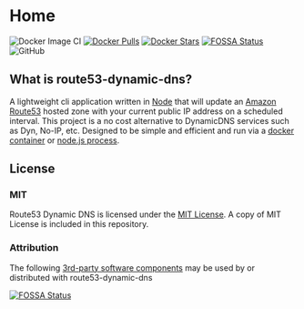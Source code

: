 # Home

![Docker Image CI](https://img.shields.io/github/workflow/status/sjmayotte/route53-dynamic-dns/Docker%20Image%20CI?label=Docker%20Image%20CI)
[![Docker Pulls](https://img.shields.io/docker/pulls/sjmayotte/route53-dynamic-dns)](https://hub.docker.com/r/sjmayotte/route53-dynamic-dns/)
[![Docker Stars](https://img.shields.io/docker/stars/sjmayotte/route53-dynamic-dns)](https://hub.docker.com/r/sjmayotte/route53-dynamic-dns/)
[![FOSSA Status](https://app.fossa.io/api/projects/git%2Bhttps%3A%2F%2Fgithub.com%2Fsjmayotte%2Froute53-dynamic-dns.svg?type=shield)](https://app.fossa.io/projects/git%2Bhttps%3A%2F%2Fgithub.com%2Fsjmayotte%2Froute53-dynamic-dns?ref=badge_shield)
![GitHub](https://img.shields.io/github/license/sjmayotte/route53-dynamic-dns)


## What is route53-dynamic-dns?
A lightweight cli application written in [Node](https://nodejs.org/en/) that will update an [Amazon Route53](http://aws.amazon.com/route53/) hosted zone with your current public IP address on a scheduled interval.  This project is a no cost alternative to DynamicDNS services such as Dyn, No-IP, etc.  Designed to be simple and efficient and run via a [docker container](https://hub.docker.com/r/sjmayotte/route53-dynamic-dns/) or [node.js process](https://github.com/sjmayotte/route53-dynamic-dns/releases/latest).


## License
### MIT
Route53 Dynamic DNS is licensed under the [MIT License](https://opensource.org/licenses/MIT).  A copy of MIT License is included in this repository.

### Attribution
The following [3rd-party software components](https://app.fossa.io/reports/f5377d5f-557e-4e21-8bfa-93a27ea6e540) may be used by or distributed with route53-dynamic-dns


[![FOSSA Status](https://app.fossa.io/api/projects/git%2Bhttps%3A%2F%2Fgithub.com%2Fsjmayotte%2Froute53-dynamic-dns.svg?type=large)](https://app.fossa.io/projects/git%2Bhttps%3A%2F%2Fgithub.com%2Fsjmayotte%2Froute53-dynamic-dns?ref=badge_large)
